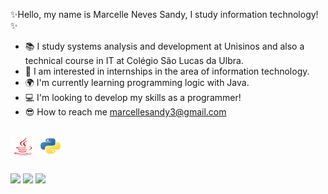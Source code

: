 ✨Hello, my name is Marcelle Neves Sandy, I study information technology!✨

- 📚 I study systems analysis and development at Unisinos and also a technical course in IT at Colégio São Lucas da Ulbra.
- 🤍 I am interested in internships in the area of ​​information technology.
- 🌍 I'm currently learning programming logic with Java.
- 💻 I'm looking to develop my skills as a programmer!
- 😎 How to reach me marcellesandy3@gmail.com 


<div style="display: inline_block"><br>
  <img align="center" alt="Marcelle-Jv" height="30" width="40" src="https://raw.githubusercontent.com/devicons/devicon/master/icons/java/java-plain.svg">
  <img align="center" alt="Marcelle-Python" height="30" width="40" src="https://raw.githubusercontent.com/devicons/devicon/master/icons/python/python-original.svg">
</div>
  
  ##
 
<div> 
  <a href="https://www.instagram.com/marcellenevessandy/" target="_blank"><img src="https://img.shields.io/badge/-Instagram-%23E4405F?style=for-the-badge&logo=instagram&logoColor=white" target="_blank"></a>
  <a href = "mailto:marcellesandy3@gmail.com"><img src="https://img.shields.io/badge/-Gmail-%23333?style=for-the-badge&logo=gmail&logoColor=white" target="_blank"></a>
  <a href="https://www.linkedin.com/in/marcelle-sandy-8527b1237/" target="_blank"><img src="https://img.shields.io/badge/-LinkedIn-%230077B5?style=for-the-badge&logo=linkedin&logoColor=white" target="_blank"></a> 
  
</div>
